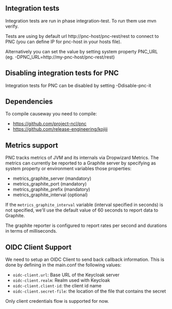 ## Integration tests
Integration tests are run in phase integration-test. To run them use mvn verify.

Tests are using by default url http://pnc-host/pnc-rest/rest to connect to PNC (you can define IP for pnc-host in your hosts file).

Alternatively you can set the value by setting system property PNC_URL (eg. -DPNC_URL=http://my-pnc-host/pnc-rest/rest)

## Disabling integration tests for PNC
Integration tests for PNC can be disabled by setting -Ddisable-pnc-it

## Dependencies
To compile causeway you need to compile:
 * https://github.com/project-ncl/pnc
 * https://github.com/release-engineering/kojiji

## Metrics support

PNC tracks metrics of JVM and its internals via Dropwizard Metrics. The metrics can currently be reported to a Graphite server by specifying as system property or environment variables those properties:
- metrics\_graphite\_server (mandatory)
- metrics\_graphite\_port (mandatory)
- metrics\_graphite\_prefix (mandatory)
- metrics\_graphite\_interval (optional)

If the `metrics_graphite_interval` variable (interval specified in seconds) is not specified, we'll use the default value of 60 seconds to report data to Graphite.

The graphite reporter is configured to report rates per second and durations in terms of milliseconds.

## OIDC Client Support
We need to setup an OIDC Client to send back callback information. This is done by defining in the main.conf the following values:

- `oidc-client.url`: Base URL of the Keycloak server
- `oidc-client.realm`: Realm used with Keycloak
- `oidc-client.client-id`: the client id name
- `oidc-client.secret-file`: the location of the file that contains the secret

Only client credentials flow is supported for now.
